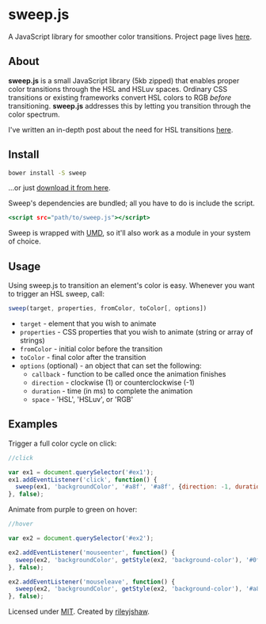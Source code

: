 sweep.js
=====

A JavaScript library for smoother color transitions. Project page lives [here](http://rileyjshaw.com/sweep/).

## About

__sweep.js__ is a small JavaScript library (5kb zipped) that enables proper color transitions through the HSL and HSLuv spaces. Ordinary CSS transitions or existing frameworks convert HSL colors to RGB _before_ transitioning. __sweep.js__ addresses this by letting you transition through the color spectrum.

I've written an in-depth post about the need for HSL transitions [here](http://rileyjshaw.com/blog/hue-angle-transitions/).

## Install

```.bash
bower install -S sweep
```

...or just [download it from here](https://github.com/rileyjshaw/sweep/blob/master/bin/sweep.min.js).

Sweep's dependencies are bundled; all you have to do is include the script.

```.html
<script src="path/to/sweep.js"></script>
```

Sweep is wrapped with [UMD](https://github.com/umdjs/umd), so it'll also work as a module in your system of choice.

## Usage

Using sweep.js to transition an element's color is easy. Whenever you want to trigger an HSL sweep, call:

```.js
sweep(target, properties, fromColor, toColor[, options])
```

 - `target` - element that you wish to animate
 - `properties` - CSS properties that you wish to animate (string or array of strings)
 - `fromColor` - initial color before the transition
 - `toColor` - final color after the transition
 - `options` (optional) - an object that can set the following:
   - `callback` - function to be called once the animation finishes
   - `direction` - clockwise (1) or counterclockwise (-1)
   - `duration` - time (in ms) to complete the animation
   - `space` - 'HSL', 'HSLuv', or 'RGB'

## Examples

Trigger a full color cycle on click:

```.js
//click

var ex1 = document.querySelector('#ex1');
ex1.addEventListener('click', function() {
  sweep(ex1, 'backgroundColor', '#a8f', '#a8f', {direction: -1, duration: 2000});
}, false);
```

Animate from purple to green on hover:

```.js
//hover

var ex2 = document.querySelector('#ex2');

ex2.addEventListener('mouseenter', function() {
  sweep(ex2, 'backgroundColor', getStyle(ex2, 'background-color'), '#0fa');
}, false);

ex2.addEventListener('mouseleave', function() {
  sweep(ex2, 'backgroundColor', getStyle(ex2, 'background-color'), '#a8f');
}, false);
```

Licensed under [MIT](https://github.com/rileyjshaw/sweep/blob/master/LICENSE). Created by [rileyjshaw](http://rileyjshaw.com/).
